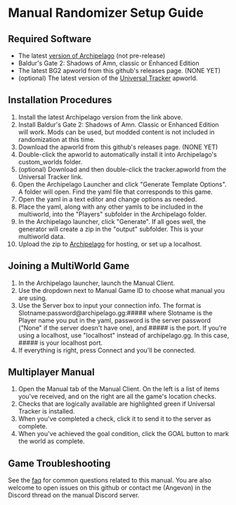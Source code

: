 # Manual Randomizer Setup Guide

## Required Software

- The latest [version of Archipelago](https://github.com/ArchipelagoMW/Archipelago/releases) (not pre-release)
- Baldur's Gate 2: Shadows of Amn, classic or Enhanced Edition
- The latest BG2 apworld from this github's releases page. (NONE YET)
- (optional) The latest version of the [Universal Tracker](https://github.com/FarisTheAncient/Archipelago/releases) apworld.

## Installation Procedures

1. Install the latest Archipelago version from the link above. 
2. Install Baldur's Gate 2: Shadows of Amn. Classic or Enhanced Edition will work. Mods can be used, but modded content is not included in randomization at this time.
3. Download the apworld from this github's releases page. (NONE YET)
4. Double-click the apworld to automatically install it into Archipelago's custom_worlds folder.
5. (optional) Download and then double-click the tracker.apworld from the Universal Tracker link.
6. Open the Archipelago Launcher and click "Generate Template Options". A folder will open. Find the yaml file that corresponds to this game.
7. Open the yaml in a text editor and change options as needed.
8. Place the yaml, along with any other yamls to be included in the multiworld, into the "Players" subfolder in the Archipelago folder.
9. In the Archipelago launcher, click "Generate". If all goes well, the generator will create a zip in the "output" subfolder. This is your multiworld data.
10. Upload the zip to [Archipelago](https://archipelago.gg/uploads) for hosting, or set up a localhost.

## Joining a MultiWorld Game

1. In the Archipelago launcher, launch the Manual Client.
2. Use the dropdown next to Manual Game ID to choose what manual you are using.
3. Use the Server box to input your connection info. The format is Slotname:<span>password</span>@archipelago.gg:#####
where Slotname is the Player name you put in the yaml, password is the server password ("None" if the server doesn't have one), and ##### is the port. If you're using a localhost, use "localhost" instead of archipelago.gg. In this case, ##### is your localhost port.
4. If everything is right, press Connect and you'll be connected.

## Multiplayer Manual

1. Open the Manual tab of the Manual Client. On the left is a list of items you've received, and on the right are all the game's location checks.
2. Checks that are logically available are highlighted green if Universal Tracker is installed.
3. When you've completed a check, click it to send it to the server as complete.
4. When you've achieved the goal condition, click the GOAL button to mark the world as complete.

## Game Troubleshooting

See the [faq](faq.md) for common questions related to this manual. You are also welcome to open issues on this github or contact me (Angevon) in the Discord thread on the manual Discord server.